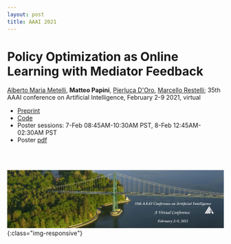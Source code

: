 ```yaml
---
layout: post
title: AAAI 2021
---
```

# Policy Optimization as Online Learning with Mediator Feedback
[Alberto Maria Metelli][5], **Matteo Papini**, [Pierluca D'Oro][2], [Marcello Restelli][6]; 35th AAAI conference on Artificial Intelligence, February 2-9 2021, virtual

* [Preprint][1]
* [Code][3]
* Poster sessions: 7-Feb 08:45AM-10:30AM PST, 8-Feb 12:45AM-02:30AM PST
* Poster [pdf][7]

<br/><br/>

![image-title-here](../images/aaai21.png){:class="img-responsive"}


[1]:https://arxiv.org/pdf/2012.08225.pdf
[2]:https://proceduralia.github.io/
[3]:https://github.com/proceduralia/randomist
[5]:https://albertometelli.github.io/
[6]:https://restelli.faculty.polimi.it/MyWebSite/index.shtml
[7]:https://arxiv.org/pdf/2012.08225.pdf
